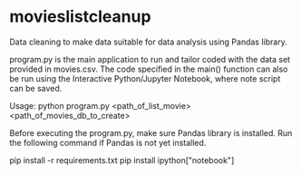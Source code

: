# movieslistcleanup
Data cleaning to make data suitable for data analysis using Pandas library.

program.py is the main application to run and tailor coded with the data set provided in movies.csv. The code specified in the main() function can also be run using the Interactive Python/Jupyter Notebook, where note script can be saved.

Usage: python program.py <path_of_list_movie> <path_of_movies_db_to_create>

Before executing the program.py, make sure Pandas library is installed. Run the following command if Pandas is not yet installed.

pip install -r requirements.txt
pip install ipython["notebook"]
